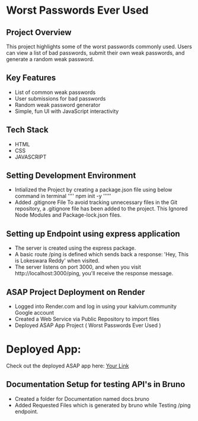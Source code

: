 # Worst Passwords Ever Used

## Project Overview
This project highlights some of the worst passwords commonly used. Users can view a list of bad passwords, submit their own weak passwords, and generate a random weak password.

## Key Features
- List of common weak passwords
- User submissions for bad passwords
- Random weak password generator
- Simple, fun UI with JavaScript interactivity

## Tech Stack
- HTML
- CSS
- JAVASCRIPT

## Setting Development Environment
- Intialized the Project by creating a package.json file using below command in terminal
''''
npm init -y
'''''
- Added .gitignore File To avoid tracking unnecessary files in the Git repository, a .gitignore file has been added to the project. 
This Ignored Node Modules and Package-lock.json files.

## Setting up Endpoint using express application
- The server is created using the express package.
- A basic route /ping is defined which sends back a response: 'Hey, This is Lokeswara Reddy' when visited.
- The server listens on port 3000, and when you visit http://localhost:3000/ping, you'll receive the response message.




## ASAP Project Deployment on Render

- Logged into Render.com and log in using your kalvium.community Google account
- Created a Web Service via Public Repository to import files
- Deployed ASAP App Project ( Worst Passwords Ever Used )


# Deployed App:
Check out the deployed ASAP app here: [Your Link](https://s86-worst-passwords-everused.onrender.com/ping)

## Documentation Setup for testing API's in Bruno
- Created a folder for Documentation named docs.bruno
- Added Requested Files which is generated by bruno while Testing /ping endpoint.